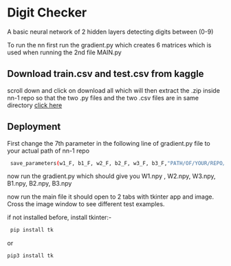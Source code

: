 
# Digit Checker
A basic neural network of 2 hidden layers detecting digits between (0-9)

To run the nn first run the gradient.py which creates 6 matrices which is used when running the 2nd file MAIN.py


## Download train.csv and test.csv from kaggle

scroll down and click on download all which will then extract the .zip inside nn-1 repo so that the two .py files and the two .csv files are in same directory [click here](https://www.kaggle.com/competitions/digit-recognizer/data)


## Deployment

First change the 7th parameter in the following line of gradient.py file to your actual path of nn-1 repo 

```bash
 save_parameters(w1_F, b1_F, w2_F, b2_F, w3_F, b3_F,"PATH/OF/YOUR/REPO/nn-1")
```
now run the gradient.py which should give you W1.npy , W2.npy, W3.npy, B1.npy, B2.npy, B3.npy

now run the main file it should open to 2 tabs with tkinter app and image. Cross the image window to see different test examples.

if not installed before, install tkinter:-

```bash
 pip install tk
 ```
 or 
 ```bash
 pip3 install tk
 ```
